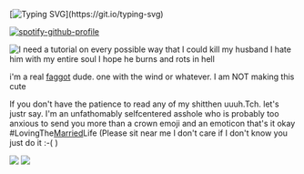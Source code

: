 [![Typing SVG](https://readme-typing-svg.demolab.com?font=Fira+Code&pause=1000&color=1A0C60&width=440&lines=WANNA+HEAR+A+hello.)](https://git.io/typing-svg)

[![spotify-github-profile](https://spotify-github-profile.kittinanx.com/api/view?uid=31r3run7mxwwbc7mrb6xp2dgrpnm&cover_image=true&theme=natemoo-re&show_offline=true&background_color=121212&interchange=false&bar_color=4c1075&bar_color_cover=false)](https://github.com/kittinan/spotify-github-profile)


![I need a tutorial on every possible way that I could kill my husband I hate him with my entire soul I hope he burns and rots in hell](https://files.catbox.moe/65gafl.webp)


i'm a real [faggot](https://nodtotherhythm.com/) dude. one with the wind or whatever. I am NOT making this cute

If you don't have the patience to read any of my shitthen uuuh.Tch. let's justr say. I'm an unfathomably selfcentered asshole who is probably too anxious to send you more than a crown emoji and an emoticon that's it okay #LovingThe[Married](https://en.pronouns.page/@bIacksorroww)Life (Please sit near me I don't care if I don't know you just do it :-( )


![](https://files.catbox.moe/ni9k8n.webp) ![](https://files.catbox.moe/m1xiv4.gif)
